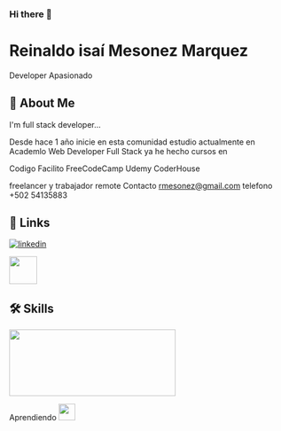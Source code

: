### Hi there 👋

# Reinaldo isaí Mesonez Marquez

Developer Apasionado 


## 🚀 About Me
I'm full stack developer...

Desde hace 1 año inicie en esta comunidad 
estudio actualmente en Academlo
Web Developer Full Stack
ya he hecho cursos en 

Codigo Facilito
FreeCodeCamp
Udemy
CoderHouse

freelancer y trabajador remote
Contacto rmesonez@gmail.com
telefono +502 54135883

## 🔗 Links
[![linkedin](https://img.shields.io/badge/linkedin-0A66C2?style=for-the-badge&logo=linkedin&logoColor=white)](https://www.linkedin.com/in/reinaldomesonez)

<a href="https://rmesonez.github.io/Portafolio-web/index.html" target="_blank">
  <img src="https://i.pinimg.com/736x/b5/1b/78/b51b78ecc9e5711274931774e433b5e6.jpg" width="50px" height="50px">
</a>



## 🛠 Skills
<p>
  <img src="https://www.freepnglogos.com/uploads/html5-logo-png/html5-logo-devextreme-multi-purpose-controls-html-javascript-3.png" width="300px" height="120px"
</p>

<p>Aprendiendo 
  <img src="https://cdn.freebiesupply.com/logos/large/2x/react-1-logo-png-transparent.png" width="30px" height="30px">
</p>



